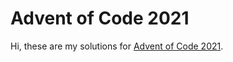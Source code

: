 # Advent of Code 2021

Hi, these are my solutions for [Advent of Code 2021](https://adventofcode.com/2021).

